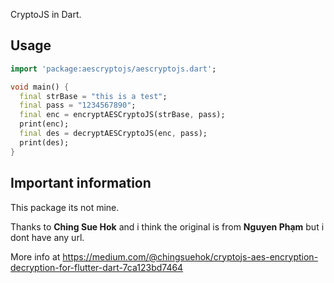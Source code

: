
CryptoJS in Dart.


## Usage

```dart
import 'package:aescryptojs/aescryptojs.dart';

void main() {
  final strBase = "this is a test";
  final pass = "1234567890";
  final enc = encryptAESCryptoJS(strBase, pass);
  print(enc);
  final des = decryptAESCryptoJS(enc, pass);
  print(des);
}
```

## Important information

This package its not mine. 

Thanks to __Ching Sue Hok__ and i think the original is from __Nguyen Phạm__ but i dont have any url.

More info at
https://medium.com/@chingsuehok/cryptojs-aes-encryption-decryption-for-flutter-dart-7ca123bd7464
